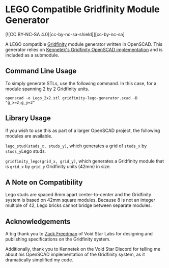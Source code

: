 # LEGO Compatible Gridfinity Module Generator

[![CC BY-NC-SA 4.0][cc-by-nc-sa-shield]][cc-by-nc-sa]

A LEGO compatible [Gridfinity](https://www.youtube.com/watch?v=ra_9zU-mnl8) module generator written in OpenSCAD.  This generator relies on [Kennetek's Gridfinity OpenSCAD implementation](https://github.com/kennetek/gridfinity-rebuilt-openscad) and is included as a submodule.

## Command Line Usage
To simply generate STLs, use the following command.  In this case, for a module spanning 2 by 2 Gridfinity units.

`openscad -o Lego_2x2.stl gridfinity-lego-generator.scad -D "g_x=2;g_y=2"`


## Library Usage
If you wish to use this as part of a larger OpenSCAD project, the following modules are available.

`lego_stud(studs_x, studs_y)`, which generates a grid of `studs_x` by `studs_y`Lego studs.

`gridfinity_lego(grid_x, grid_y)`, which generates a Gridfinity module that is `grid_x` by `grid_y` Gridfinity units (42mm) in size.


## A Note on Compatibility
Lego studs are spaced 8mm apart center-to-center and the Gridfinity system is based on 42mm square modules.  Because 8 is not an integer multiple of 42, Lego bricks cannot bridge between separate modules.


## Acknowledgements
A big thank you to [Zack Freedman](https://www.youtube.com/@ZackFreedman) of Void Star Labs for designing and publishing specifications on the Gridfinity system.

Additionally, thank you to Kennetek on the Void Star Discord for telling me about his OpenSCAD implementation of the Gridfinity system, as it dramatically simplified my code.